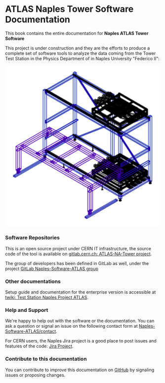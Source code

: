 # ATLAS Naples Tower Software Documentation

This book contains the entire documentation for **Naples ATLAS Tower Software**

This project is under construction and they are the efforts to produce a complete set of software tools to analyze the data coming from the Tower Test Station in the Physics Department of in Naples University "Federico II":


![Tower Cover](assets/tower_cover.png)

### Software Repositories

This is an open source project under CERN IT infrastructure, the source code of the tool is available on [gitlab.cern.ch: ATLAS-NA-Tower project](https://gitlab.cern.ch/arturos/ATLAS-NA-Tower).

The group of developers has been defined in GitLab as well, under the project [GitLab Naples-Software-ATLAS group](https://gitlab.cern.ch/groups/Naples-Software-ATLAS)

### Other documentations

Setup guide and documentation for the enterprise version is accessible at [twiki: Test Station Naples Project ATLAS](https://twiki.cern.ch/twiki/bin/view/Main/TestStationNaplesProjectATLAS).

### Help and Support

We're happy to help out with the software or the documentation. You can ask a question or signal an issue on the following contact form at [Naples-Software-ATLAS/contact](https://www.gitbook.com/contact).

For CERN users, the Naples Jira project is a good place to post issues and features of the code: [Jira Project](https://its.cern.ch/jira/browse/ATLASNA).

### Contribute to this documentation

You can contribute to improve this documentation on [GitHub](https://github.com/artfisica/documentation) by signaling issues or proposing changes.
